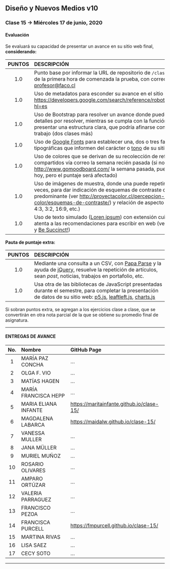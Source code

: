 ## Diseño y Nuevos Medios v10 

### Clase 15 → Miércoles 17 de junio, 2020

#### Evaluación

Se evaluará su capacidad de presentar un avance en su sitio web final, **considerando:**

| PUNTOS | DESCRIPCIÓN   |
|:------:|:--------------|
| 1.0 | Punto base por informar la URL de repositorio de `/clase-15` dentro de la primera hora de comenzada la prueba, con correo a profesor@faco.cl | 
| 1.0 | Uso de metadatos para esconder su avance en el sitio web. Ver: https://developers.google.com/search/reference/robots_meta_tag?hl=es |
| 1.0 | Uso de Bootstrap para resolver un avance donde pueden quedar detalles por resolver, mientras se cumpla con la función de presentar una estructura clara, que podría afinarse con más trabajo (dos clases más) | 
| 1.0 | Uso de [Google Fonts](https://fonts.google.com/) para establecer una, dos o tres familias tipográficas que informen del carácter o [tono](https://www.nngroup.com/videos/tone-of-voice-dimensions/) de su sitio web | 
| 1.0 | Uso de colores que se derivan de su recolección de referentes, compartidos vía correo la semana recién pasada (si no envió su http://www.gomoodboard.com/ la semana pasada, puede enviarlo hoy, pero el puntaje será afectado)
| 1.0 | Uso de imágenes de muestra, donde una puede repetirse varias veces, para dar indicación de esquemas de contraste de color predominante (ver http://proyectacolor.cl/percepcion-del-color/esquemas-de-contraste/) y relación de aspecto o ratio (1:1, 4:3, 3:2, 16:9, etc.)  |
| 1.0 | Uso de texto simulado ([Loren ipsum](https://lipsum.com/)) con extensión cuidada y atenta a las recomendaciones para escribir en web (ver: [chunking](https://www.nngroup.com/videos/chunking/) y [Be Succinct!](https://www.nngroup.com/articles/be-succinct-writing-for-the-web/)) |

**Pauta de puntaje extra:**

| PUNTOS | DESCRIPCIÓN | 
|:------:|:------------|
| 1.0 | Mediante una consulta a un CSV, con [Papa Parse](https://www.papaparse.com/) y la ayuda de [jQuery](https://jquery.com/), resuelve la repetición de artículos, sean *post*, noticias, trabajos en portafolio, etc. | 
| 1.0 | Usa otra de las bibliotecas de JavaScript presentadas durante el semestre, para completar la presentación de datos  de su sitio web: [p5.js](https://p5js.org/es), [leaftleft.js](https://leafletjs.com/), [charts.js](https://www.chartjs.org/) |

Si sobran puntos extra, se agregan a los ejercicios clase a clase, que se convertirán en otra nota parcial de la que se obtiene su promedio final de asignatura.

- - - - - - 

#### ENTREGAS DE AVANCE

| No.   | Nombre                 | GitHub Page                                       |     
|:-----:|:-----------------------|:--------------------------------------------------|
| 1	| MARÍA PAZ CONCHA       | … |
| 2    	| OLGA F. VIO            | … |
| 3	| MATÍAS HAGEN           | … |
| 4	| MARÍA FRANCISCA HEPP   | … |
| 5	| MARIA ELIANA INFANTE   | https://maritainfante.github.io/clase-15/ |
| 6	| MAGDALENA LABARCA      | https://maidalw.github.io/clase-15/ |
| 7	| VANESSA MULLER         | … |
| 8	| JANA MÜLLER            | … |
| 9	| MURIEL MUÑOZ           | … |
| 10	| ROSARIO OLIVARES       | … |
| 11	| AMPARO ORTÚZAR         | … |
| 12	| VALERIA PARRAGUEZ      | … |
| 13	| FRANCISCO PEZOA        | … |
| 14	| FRANCISCA PURCELL      | https://fmpurcell.github.io/clase-15/ |
| 15	| MARTINA RIVAS          | … |
| 16	| LISA SAEZ              | … |
| 17	| CECY SOTO              | … |

- - - - - - 
